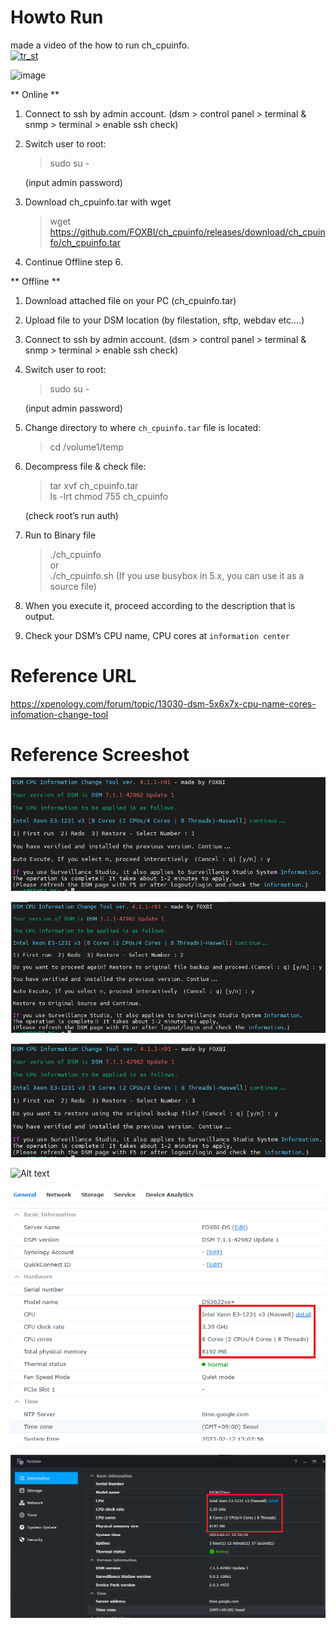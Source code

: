 # Howto Run

made a video of the how to run ch_cpuinfo.<br>
[![tr_st](http://img.youtube.com/vi/e9I-5srNfNY/0.jpg)](https://youtu.be/e9I-5srNfNY) 

![image](https://user-images.githubusercontent.com/42568682/218249473-f8fe1241-49dd-482c-a0fa-4d673fcfd754.png)

** Online **

1. Connect to ssh by admin account. (dsm > control panel > terminal & snmp > terminal > enable ssh check)

2. Switch user to root:

   > sudo su -
   
   (input admin password)

3. Download ch_cpuinfo.tar with wget

   > wget https://github.com/FOXBI/ch_cpuinfo/releases/download/ch_cpuinfo/ch_cpuinfo.tar

4. Continue Offline step 6.

** Offline **

1. Download attached file on your PC (ch_cpuinfo.tar)

2. Upload file to your DSM location (by filestation, sftp, webdav etc....)

3. Connect to ssh by admin account. (dsm > control panel > terminal & snmp > terminal > enable ssh check)

4. Switch user to root:

   > sudo su -
   
   (input admin password)

5. Change directory to where `ch_cpuinfo.tar` file is located:

   > cd /volume1/temp

6. Decompress file & check file:

   > tar xvf ch_cpuinfo.tar<br>
   > ls -lrt
   > chmod 755 ch_cpuinfo

   (check root’s run auth)

7. Run to Binary file

   > ./ch_cpuinfo<br>
   or<br>
   > ./ch_cpuinfo.sh (If you use busybox in 5.x, you can use it as a source file)
 
8. When you execute it, proceed according to the description that is output.

9. Check your DSM’s CPU name, CPU cores at `information center`


# Reference URL

https://xpenology.com/forum/topic/13030-dsm-5x6x7x-cpu-name-cores-infomation-change-tool


# Reference Screeshot

![Alt text](./github/images/ch_cpuinfo_001.png "new Run Image")

![Alt text](./github/images/ch_cpuinfo_002.png "new Redo Image")

![Alt text](./github/images/ch_cpuinfo_003.png "new Recover Image")

![Alt text](./github/images/mobile_002.png "DSM 6.x Mobile")

![Alt text](./github/images/dsm_7_3622_en.png "DSM Control Pannel")

![Alt text](./github/images/surveillance_001.png "Suveillance Station Control Pannel")